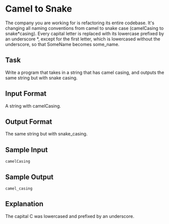# Camel to Snake

The company you are working for is refactoring its entire codebase. It's changing all naming conventions from camel to snake case (camelCasing to snake*casing).
Every capital letter is replaced with its lowercase prefixed by an underscore *, except for the first letter, which is lowercased without the underscore, so that SomeName becomes some_name.

## Task

Write a program that takes in a string that has camel casing, and outputs the same string but with snake casing.

## Input Format

A string with camelCasing.

## Output Format

The same string but with snake_casing.

## Sample Input

```=
camelCasing
```

## Sample Output

```=
camel_casing
```

## Explanation

The capital C was lowercased and prefixed by an underscore.